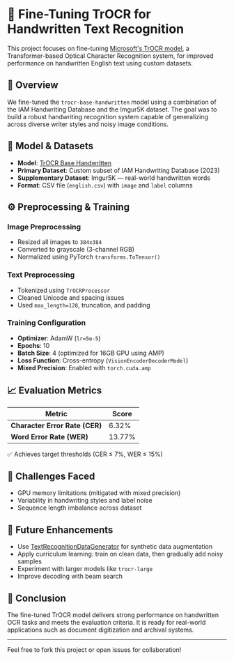 # 📝 Fine-Tuning TrOCR for Handwritten Text Recognition

This project focuses on fine-tuning [Microsoft's TrOCR model](https://huggingface.co/microsoft/trocr-base-handwritten), a Transformer-based Optical Character Recognition system, for improved performance on handwritten English text using custom datasets.

## 📌 Overview

We fine-tuned the `trocr-base-handwritten` model using a combination of the IAM Handwriting Database and the Imgur5K dataset. The goal was to build a robust handwriting recognition system capable of generalizing across diverse writer styles and noisy image conditions.

## 🧠 Model & Datasets

- **Model**: [TrOCR Base Handwritten](https://huggingface.co/microsoft/trocr-base-handwritten)
- **Primary Dataset**: Custom subset of IAM Handwriting Database (2023)
- **Supplementary Dataset**: Imgur5K — real-world handwritten words
- **Format**: CSV file (`english.csv`) with `image` and `label` columns

## ⚙️ Preprocessing & Training

### Image Preprocessing

- Resized all images to `384x384`
- Converted to grayscale (3-channel RGB)
- Normalized using PyTorch `transforms.ToTensor()`

### Text Preprocessing

- Tokenized using `TrOCRProcessor`
- Cleaned Unicode and spacing issues
- Used `max_length=128`, truncation, and padding

### Training Configuration

- **Optimizer**: AdamW (`lr=5e-5`)
- **Epochs**: 10
- **Batch Size**: 4 (optimized for 16GB GPU using AMP)
- **Loss Function**: Cross-entropy (`VisionEncoderDecoderModel`)
- **Mixed Precision**: Enabled with `torch.cuda.amp`

## 📈 Evaluation Metrics

| Metric                         | Score   |
|--------------------------------|---------|
| **Character Error Rate (CER)** | 6.32%   |
| **Word Error Rate (WER)**      | 13.77%  |

✅ Achieves target thresholds (CER ≤ 7%, WER ≤ 15%)

## 🧩 Challenges Faced

- GPU memory limitations (mitigated with mixed precision)
- Variability in handwriting styles and label noise
- Sequence length imbalance across dataset

## 🚀 Future Enhancements

- Use [TextRecognitionDataGenerator](https://github.com/Belval/TextRecognitionDataGenerator) for synthetic data augmentation
- Apply curriculum learning: train on clean data, then gradually add noisy samples
- Experiment with larger models like `trocr-large`
- Improve decoding with beam search

## 📌 Conclusion

The fine-tuned TrOCR model delivers strong performance on handwritten OCR tasks and meets the evaluation criteria. It is ready for real-world applications such as document digitization and archival systems.

---

Feel free to fork this project or open issues for collaboration!

